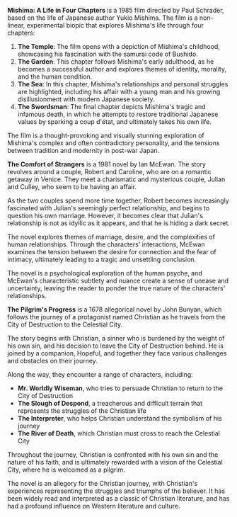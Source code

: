 **Mishima: A Life in Four Chapters** is a 1985 film directed by Paul Schrader, based on the life of Japanese author Yukio Mishima. The film is a non-linear, experimental biopic that explores Mishima's life through four chapters:

1. **The Temple**: The film opens with a depiction of Mishima's childhood, showcasing his fascination with the samurai code of Bushido.
2. **The Garden**: This chapter follows Mishima's early adulthood, as he becomes a successful author and explores themes of identity, morality, and the human condition.
3. **The Sea**: In this chapter, Mishima's relationships and personal struggles are highlighted, including his affair with a young man and his growing disillusionment with modern Japanese society.
4. **The Swordsman**: The final chapter depicts Mishima's tragic and infamous death, in which he attempts to restore traditional Japanese values by sparking a coup d'état, and ultimately takes his own life.

The film is a thought-provoking and visually stunning exploration of Mishima's complex and often contradictory personality, and the tensions between tradition and modernity in post-war Japan.

**The Comfort of Strangers** is a 1981 novel by Ian McEwan. The story revolves around a couple, Robert and Caroline, who are on a romantic getaway in Venice. They meet a charismatic and mysterious couple, Julian and Culley, who seem to be having an affair.

As the two couples spend more time together, Robert becomes increasingly fascinated with Julian's seemingly perfect relationship, and begins to question his own marriage. However, it becomes clear that Julian's relationship is not as idyllic as it appears, and that he is hiding a dark secret.

The novel explores themes of marriage, desire, and the complexities of human relationships. Through the characters' interactions, McEwan examines the tension between the desire for connection and the fear of intimacy, ultimately leading to a tragic and unsettling conclusion.

The novel is a psychological exploration of the human psyche, and McEwan's characteristic subtlety and nuance create a sense of unease and uncertainty, leaving the reader to ponder the true nature of the characters' relationships.

**The Pilgrim's Progress** is a 1678 allegorical novel by John Bunyan, which follows the journey of a protagonist named Christian as he travels from the City of Destruction to the Celestial City.

The story begins with Christian, a sinner who is burdened by the weight of his own sin, and his decision to leave the City of Destruction behind. He is joined by a companion, Hopeful, and together they face various challenges and obstacles on their journey.

Along the way, they encounter a range of characters, including:

* **Mr. Worldly Wiseman**, who tries to persuade Christian to return to the City of Destruction
* **The Slough of Despond**, a treacherous and difficult terrain that represents the struggles of the Christian life
* **The Interpreter**, who helps Christian understand the symbolism of his journey
* **The River of Death**, which Christian must cross to reach the Celestial City

Throughout the journey, Christian is confronted with his own sin and the nature of his faith, and is ultimately rewarded with a vision of the Celestial City, where he is welcomed as a pilgrim.

The novel is an allegory for the Christian journey, with Christian's experiences representing the struggles and triumphs of the believer. It has been widely read and interpreted as a classic of Christian literature, and has had a profound influence on Western literature and culture.


